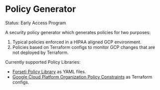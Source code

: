 # Policy Generator

Status: Early Access Program

A security policy generator which generates policies for two purposes:

1.  Typical policies enforced in a HIPAA aligned GCP environment.
1.  Policies based on Terraform configs to monitor GCP changes that are not
    deployed by Terraform.

Currently supported Policy Libraries:

*   [Forseti Policy Library](https://github.com/forseti-security/policy-library)
    as YAML files.
*   [Google Cloud Platform Organization Policy Constraints](https://cloud.google.com/resource-manager/docs/organization-policy/org-policy-constraints)
    as Terraform configs.
